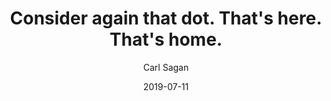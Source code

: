 ---
published: true
layout: quotation
title: Consider again that dot. That's here. That's home.
date: 2019-07-11
text: Consider again that dot. That's here. That's home. That's us. On it everyone you love, everyone you know, everyone you ever heard of, every human being who ever was, lived out their lives. The aggregate of our joy and suffering, thousands of confident religions, ideologies, and economic doctrines, every hunter and forager, every hero and coward, every creator and destroyer of civilization, every king and peasant, every young couple in love, every mother and father, hopeful child, inventor and explorer, every teacher of morals, every corrupt politician, every "superstar", every "supreme leader", every saint and sinner in the history of our species lived there — on a mote of dust suspended in a sunbeam.
author: Carl Sagan
source: Pale Blue Dot
topics:
  - Space
  - Home
  - Life
---